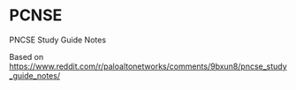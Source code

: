 # PCNSE
PNCSE Study Guide Notes

Based on https://www.reddit.com/r/paloaltonetworks/comments/9bxun8/pncse_study_guide_notes/
